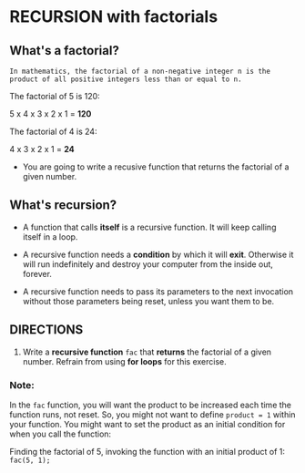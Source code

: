 # RECURSION with factorials

## What's a factorial?

```
In mathematics, the factorial of a non-negative integer n is the product of all positive integers less than or equal to n.
```

The factorial of 5 is 120:

5 x 4 x 3 x 2 x 1 = **120**


The factorial of 4 is 24:

4 x 3 x 2 x 1 = **24**

- You are going to write a recusive function that returns the factorial of a given number.

## What's recursion?

- A function that calls **itself** is a recursive function. It will keep calling itself in a loop.

- A recursive function needs a **condition** by which it will
**exit**. Otherwise it will run indefinitely and destroy your computer from the inside out, forever.

- A recursive function needs to pass its parameters to the next invocation without those parameters being reset, unless you want them to be. 

## DIRECTIONS

1.  Write a **recursive function** `fac` that **returns** the factorial of a given number. Refrain from using **for loops** for this exercise.

### Note:
In the `fac` function, you will want the product to be increased each time the function runs, not reset. So, you might not want to define `product = 1` within your function. You might want to set the product as an initial condition for when you call the function:

Finding the factorial of 5, invoking the function with an initial product of 1:
`fac(5, 1);`  